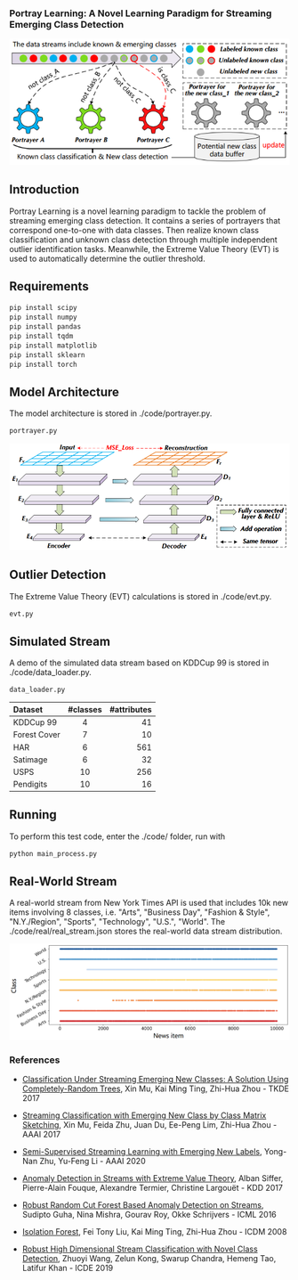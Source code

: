 ### Portray Learning: A Novel Learning Paradigm for Streaming Emerging Class Detection

![avatar](./overview/frame.png)

## Introduction

Portray Learning is a novel learning paradigm to tackle the problem of streaming emerging class detection. It contains a series of portrayers that correspond one-to-one with data classes. Then realize known class classification and unknown class detection through multiple independent outlier identification tasks. Meanwhile, the Extreme Value Theory (EVT) is used to automatically determine the outlier threshold. 

## Requirements

```bash
pip install scipy
pip install numpy
pip install pandas
pip install tqdm
pip install matplotlib
pip install sklearn
pip install torch
```

## Model Architecture

The model architecture is stored in ./code/portrayer.py. 
```bash
portrayer.py
```

![avatar](./overview/arch.png)

## Outlier Detection

The Extreme Value Theory (EVT) calculations is stored in ./code/evt.py. 
```bash
evt.py
```

## Simulated Stream

A demo of the simulated data stream based on KDDCup 99 is stored in ./code/data_loader.py. 
```bash
data_loader.py
```

|Dataset | #classes | #attributes|
|:--------|:---------:|--------:|
|KDDCup 99 | 4 | 41|
|Forest Cover | 7 | 10|
|HAR | 6 | 561|
|Satimage | 6 | 32|
|USPS | 10 | 256|
|Pendigits | 10 | 16|

## Running

To perform this test code, enter the ./code/ folder, run with
```bash
python main_process.py
```

## Real-World Stream

A real-world stream from New York Times API is used that includes 10k new items involving 8 classes, i.e. "Arts", "Business Day", "Fashion & Style", "N.Y./Region", "Sports", "Technology", "U.S.", "World". The ./code/real/real_stream.json stores the real-world data stream distribution. 

![avatar](./overview/real_stream.png)

### References
- [Classification Under Streaming Emerging New Classes: A Solution Using Completely-Random Trees](http://aaai.org/ocs/index.php/AAAI/AAAI17/paper/view/14514), Xin Mu, Kai Ming Ting, Zhi-Hua Zhou - TKDE 2017

- [Streaming Classification with Emerging New Class by Class Matrix Sketching](https://doi.org/10.1109/TKDE.2017.2691702), Xin Mu, Feida Zhu, Juan Du, Ee-Peng Lim, Zhi-Hua Zhou - AAAI 2017

- [Semi-Supervised Streaming Learning with Emerging New Labels](https://ojs.aaai.org/index.php/AAAI/article/view/6186), Yong-Nan Zhu, Yu-Feng Li - AAAI 2020

- [Anomaly Detection in Streams with Extreme Value Theory](https://doi.org/10.1145/3097983.3098144), Alban Siffer, Pierre-Alain Fouque, Alexandre Termier, Christine Largouët - KDD 2017

- [Robust Random Cut Forest Based Anomaly Detection on Streams](http://proceedings.mlr.press/v48/guha16.html), Sudipto Guha, Nina Mishra, Gourav Roy, Okke Schrijvers - ICML 2016

- [Isolation Forest](https://doi.org/10.1109/ICDM.2008.17), Fei Tony Liu, Kai Ming Ting, Zhi-Hua Zhou - ICDM 2008

- [Robust High Dimensional Stream Classification with Novel Class Detection](https://doi.org/10.1109/ICDE.2019.00128), Zhuoyi Wang, Zelun Kong, Swarup Chandra, Hemeng Tao, Latifur Khan - ICDE 2019
